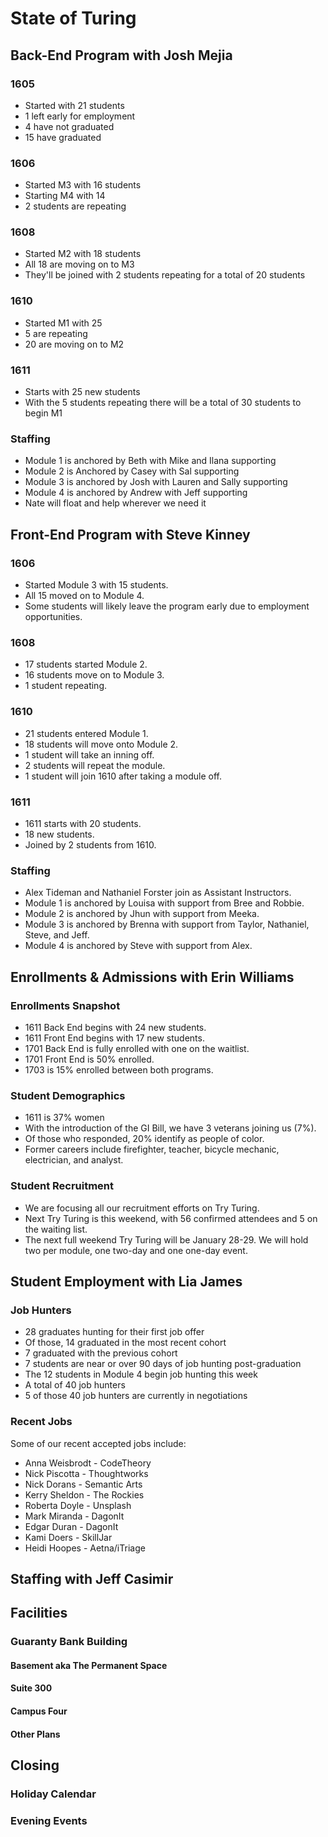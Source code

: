 # State of Turing

## Back-End Program with Josh Mejia

### 1605

- Started with 21 students
- 1 left early for employment
- 4 have not graduated
- 15 have graduated

### 1606

- Started M3 with 16 students
- Starting M4 with 14
- 2 students are repeating

### 1608

- Started M2 with 18 students
- All 18 are moving on to M3
- They'll be joined with 2 students repeating for a total of 20 students

### 1610

- Started M1 with 25
- 5 are repeating
- 20 are moving on to M2

### 1611

- Starts with 25 new students
- With the 5 students repeating there will be a total of 30 students to begin M1

### Staffing

- Module 1 is anchored by Beth with Mike and Ilana supporting
- Module 2 is Anchored by Casey with Sal supporting
- Module 3 is anchored by Josh with Lauren and Sally supporting
- Module 4 is anchored by Andrew with Jeff supporting
- Nate will float and help wherever we need it

## Front-End Program with Steve Kinney

### 1606

- Started Module 3 with 15 students.
- All 15 moved on to Module 4.
- Some students will likely leave the program early due to employment opportunities.

### 1608

- 17 students started Module 2.
- 16 students move on to Module 3.
- 1 student repeating.

### 1610

- 21 students entered Module 1.
- 18 students will move onto Module 2.
- 1 student will take an inning off.
- 2 students will repeat the module.
- 1 student will join 1610 after taking a module off.

### 1611

- 1611 starts with 20 students.
- 18 new students.
- Joined by 2 students from 1610.

### Staffing

- Alex Tideman and Nathaniel Forster join as Assistant Instructors.
- Module 1 is anchored by Louisa with support from Bree and Robbie.
- Module 2 is anchored by Jhun with support from Meeka.
- Module 3 is anchored by Brenna with support from Taylor, Nathaniel, Steve, and Jeff.
- Module 4 is anchored by Steve with support from Alex.


## Enrollments & Admissions with Erin Williams

### Enrollments Snapshot
- 1611 Back End begins with 24 new students.
- 1611 Front End begins with 17 new students.
- 1701 Back End is fully enrolled with one on the waitlist.
- 1701 Front End is 50% enrolled.
- 1703 is 15% enrolled between both programs.

### Student Demographics
- 1611 is 37% women
- With the introduction of the GI Bill, we have 3 veterans joining us (7%). 
- Of those who responded, 20% identify as people of color. 
- Former careers include firefighter, teacher, bicycle mechanic, electrician, and analyst. 

### Student Recruitment
- We are focusing all our recruitment efforts on Try Turing.
- Next Try Turing is this weekend, with 56 confirmed attendees and 5 on the waiting list. 
- The next full weekend Try Turing will be January 28-29. We will hold two per module, one two-day and one one-day event. 

## Student Employment with Lia James

### Job Hunters

- 28 graduates hunting for their first job offer
- Of those, 14 graduated in the most recent cohort
- 7 graduated with the previous cohort
- 7 students are near or over 90 days of job hunting post-graduation
- The 12 students in Module 4 begin job hunting this week
- A total of 40 job hunters
- 5 of those 40 job hunters are currently in negotiations

### Recent Jobs

Some of our recent accepted jobs include:

* Anna Weisbrodt - CodeTheory
* Nick Piscotta - Thoughtworks
* Nick Dorans - Semantic Arts
* Kerry Sheldon - The Rockies
* Roberta Doyle - Unsplash
* Mark Miranda - DagonIt
* Edgar Duran - DagonIt
* Kami Doers - SkillJar
* Heidi Hoopes - Aetna/iTriage

## Staffing with Jeff Casimir

## Facilities

### Guaranty Bank Building

#### Basement aka The Permanent Space

#### Suite 300

#### Campus Four

#### Other Plans

## Closing

### Holiday Calendar

### Evening Events
